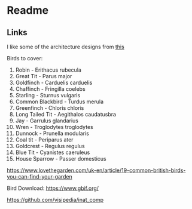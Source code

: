 # Readme

## Links

I like some of the architecture designs from [this](https://www.hackster.io/robin-cole/motion-activated-image-capture-and-classification-of-birds-6ef1ce)

Birds to cover:

1. Robin - Erithacus rubecula
1. Great Tit - Parus major
1. Goldfinch - Carduelis carduelis
1. Chaffinch - Fringilla coelebs
1. Starling - Sturnus vulgaris
1. Common Blackbird - Turdus merula
1. Greenfinch - Chloris chloris
1. Long Tailed Tit - Aegithalos caudatusbra
1. Jay - Garrulus glandarius
1. Wren - Troglodytes troglodytes
1. Dunnock - Prunella modularis
1. Coal tit - Periparus ater
1. Goldcrest - Regulus regulus
1. Blue Tit - Cyanistes caeruleus
1. House Sparrow - Passer domesticus

https://www.lovethegarden.com/uk-en/article/19-common-british-birds-you-can-find-your-garden

Bird Download:
https://www.gbif.org/

https://github.com/visipedia/inat_comp
